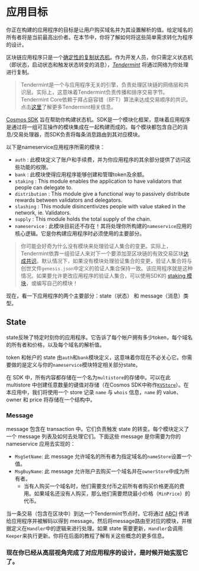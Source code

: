 # 应用目标

你正在构建的应用程序的目标是让用户购买域名并为其设置解析的值。给定域名的所有者将是当前最高出价者。在本节中，你将了解如何将这些简单需求转化为程序的设计。

区块链应用程序只是一个[确定性的复制状态机](https://en.wikipedia.org/wiki/State_machine_replication)。作为开发人员，你只需定义状态机（即状态，启动状态和触发状态转变的消息），[_Tendermint_](https://tendermint.com/docs/introduction/introduction.html) 将通过网络为你处理进行复制。

> Tendermint是一个与应用程序无关的引擎，负责处理区块链的网络层和共识层。实际上，这意味着Tendermint负责传播和排序交易字节。Tendermint Core依赖于拜占庭容错（BFT）算法来达成交易顺序的共识。点击[这里](https://tendermint.com/docs/introduction/introduction.html)了解更多Tendermint相关信息。

[Cosmos SDK](https://github.com/cosmos/cosmos-sdk/) 旨在帮助你构建状态机。SDK是一个模块化框架，意味着应用程序是通过将一组可互操作的模块集成在一起构建而成的。每个模块都包含自己的消息/交易处理器，而SDK负责将每条消息路由到其对应模块。

以下是nameservice应用程序所需的模块：

- `auth` : 此模块定义了账户和手续费，并为你应用程序的其余部分提供了访问这些功能的权限。
- `bank` : 此模块使得应用程序能够创建和管理token及余额。
- `staking` : This module enables the application to have validators that people can delegate to.
- `distribution` : This module give a functional way to passively distribute rewards between validators and delegators.
- `slashing` : This module disincentivizes people with value staked in the network, ie. Validators.
- `supply` : This module holds the total supply of the chain.
- `nameservice` : 此模块目前还不存在！其将处理你所构建的`nameservice`应用的核心逻辑。它是你构建应用程序时必须使用的主要部分。

> 你可能会好奇为什么没有模块来处理验证人集合的变更。实际上，Tendermint依靠一组验证人来对下一个要添加至区块链的有效交易区块[达成共识](https://tendermint.com/docs/introduction/introduction.html#consensus-overview)。默认情况下，如果没有模块处理验证集合的变更，验证人集合将与创世文件`genesis.json`中定义的验证人集合保持一致。该应用程序就是这种情况。如果要允许更改应用程序的验证人集合，可以使用SDK的 [staking 模块](https://github.com/cosmos/cosmos-sdk/tree/develop/x/staking)，或编写自己的模块！

现在，看一下应用程序的两个主要部分：state（状态） 和 message（消息）类型。

## State

state反映了特定时刻你的应用程序。它告诉了每个帐户拥有多少token，每个域名的所有者和价格，以及每个域名的解析值。

token 和帐户的 state 由`auth`和`bank`模块定义，这意味着你现在不必关心它。你需要做的是定义与你的`nameservice`模块特定相关部分state。

在 SDK 中，所有内容都存储在一个名为`multistore`的存储中。可以在此 multistore 中创建任意数量的键值对存储（在Cosmos SDK中称作[`KVStore`](https://godoc.org/github.com/cosmos/cosmos-sdk/types#KVStore)）。在本应用中，我们将使用一个 store 记录 `name` 与 `whois` 信息，`name` 的 value、owner 和 price 将存储在一个结构中。

### Message

message 包含在 transaction 中。它们负责触发 state 的转变。每个模块定义了一个 message 列表及如何去处理它们。下面这些 message 是你需要为你的 nameservice 应用去实现的：

- `MsgSetName`: 此 message 允许域名的所有者为指定域名的`nameStore`设置一个值。
- `MsgBuyName`: 此 message 允许账户去购买一个域名并在`ownerStore`中成为所有者。
  - 当有人购买一个域名时，他们需要支付币之前所有者购买价格更高的费用。如果域名还没有人购买，那么他们需要燃烧最小价格（`MinPrice`）的代币。

当一条交易（包含在区块中）到达一个Tendermint节点时，它将通过 [ABCI](https://github.com/tendermint/tendermint/tree/master/abci) 传递给应用程序并被解码以得到 message。然后将message路由至对应的模块，并根据定义在`Handler`中的逻辑来进行处理。如果 state 需要更新，`Handler`会调用`Keeper`来执行更新。你将在后面的教程了解有关这些概念的更多信息。

### 现在你已经从高层视角完成了对应用程序的设计，是时候开始[实现](02-app-init.md)它了。
